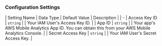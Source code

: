 

### Configuration Settings

| Setting Name |  Data Type    | Default Value  | Description |
| -
| Access Key ID | `string` | <unset> | Your IAM User's Access Key ID. |
| App ID | `string` | <unset> | Your app's AWS Mobile Analytics App ID. You can obtain this from your AWS Mobile Analytics Console. |
| Secret Access Key | `string` | <unset> | Your IAM User's Secret Access Key. |
